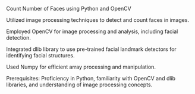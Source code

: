 Count Number of Faces using Python and OpenCV

Utilized image processing techniques to detect and count faces in images.

Employed OpenCV for image processing and analysis, including facial detection.

Integrated dlib library to use pre-trained facial landmark detectors for identifying facial structures.

Used Numpy for efficient array processing and manipulation.

Prerequisites: Proficiency in Python, familiarity with OpenCV and dlib libraries, and understanding of image processing concepts.

